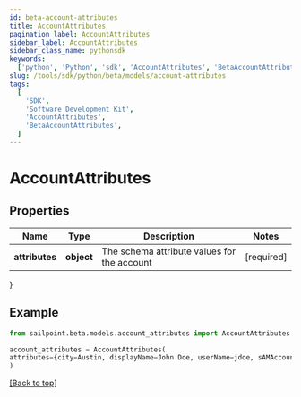 ```yaml
---
id: beta-account-attributes
title: AccountAttributes
pagination_label: AccountAttributes
sidebar_label: AccountAttributes
sidebar_class_name: pythonsdk
keywords:
  ['python', 'Python', 'sdk', 'AccountAttributes', 'BetaAccountAttributes']
slug: /tools/sdk/python/beta/models/account-attributes
tags:
  [
    'SDK',
    'Software Development Kit',
    'AccountAttributes',
    'BetaAccountAttributes',
  ]
---
```


# AccountAttributes

## Properties

| Name | Type | Description | Notes |
| --- | --- | --- | --- |
| **attributes** | **object** | The schema attribute values for the account | [required] |

}

## Example

```python
from sailpoint.beta.models.account_attributes import AccountAttributes

account_attributes = AccountAttributes(
attributes={city=Austin, displayName=John Doe, userName=jdoe, sAMAccountName=jDoe, mail=john.doe@sailpoint.com}
)

```

[[Back to top]](#)
